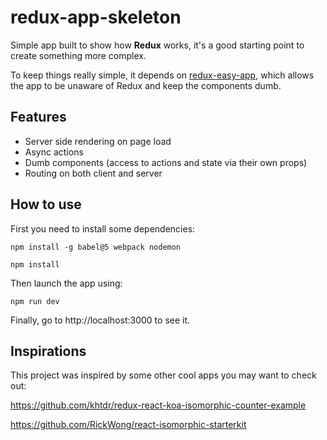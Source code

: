 redux-app-skeleton
==================

Simple app built to show how **Redux** works, it's a good starting point to
create something more complex.

To keep things really simple, it depends on [redux-easy-app](https://github.com/poetcyborg/redux-easy-app),
which allows the app to be unaware of Redux and keep the components dumb.


Features
--------
* Server side rendering on page load
* Async actions
* Dumb components (access to actions and state via their own props)
* Routing on both client and server


How to use
----------

First you need to install some dependencies:

    npm install -g babel@5 webpack nodemon

    npm install

Then launch the app using:

    npm run dev

Finally, go to http://localhost:3000 to see it.


Inspirations
------------

This project was inspired by some other cool apps you may want to check out:

https://github.com/khtdr/redux-react-koa-isomorphic-counter-example

https://github.com/RickWong/react-isomorphic-starterkit
